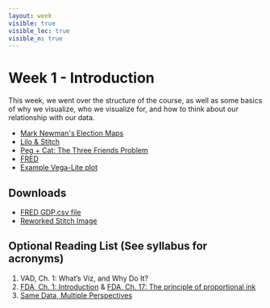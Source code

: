 ```yaml
---
layout: week
visible: true
visible_lec: true
visible_n: true
---
```


# Week 1 - Introduction

This week, we went over the structure of the course, as well as some basics of
why we visualize, who we visualize for, and how to think about our relationship
with our data.

 * [Mark Newman's Election Maps](http://www-personal.umich.edu/~mejn/election/2008/)
 * [Lilo & Stitch](https://www.netflix.com/title/60022989)
 * [Peg + Cat: The Three Friends Problem](http://www.pbs.org/parents/peg/episode-119-the-big-dog-problem-the-three-friends-problem/)
 * [FRED](https://fred.stlouisfed.org)
 * [Example Vega-Lite plot](https://vega.github.io/editor/#/gist/vega-lite/matthewturk/e3808b4172b7f80141788b45236831ca/dc65ec026c5cedc267a2da47d6fa4268d2b18bcb/movies-hconcat.json)

## Downloads

 * <a href="data/GDP.csv" download>FRED GDP.csv file</a>
 * <a href="https://uiuc-ischool-dataviz.github.io/spring2019online/week01/images/stitch_reworked.png" download>Reworked Stitch Image</a>

## Optional Reading List (See syllabus for acronyms)

 1. VAD, Ch. 1: What’s Viz, and Why Do It?
 1. <a href="https://serialmentor.com/dataviz/introduction.html">FDA, Ch. 1: Introduction</a> & <a href="https://serialmentor.com/dataviz/proportional-ink.html">FDA, Ch. 17: The principle of proportional ink</a>
 1. <a href="https://medium.com/multiple-views-visualization-research-explained/same-data-multiple-perspectives-curse-of-knowledge-in-visual-data-communication-d827c381f936">Same Data, Multiple Perspectives</a>
